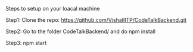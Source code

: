 Steps to setup on your loacal machine

Step1: Clone the repo: https://github.com/VishalIITP/CodeTalkBackend.git

Step2: Go to the folder CodeTalkBackend/ and do npm install

Step3: npm start